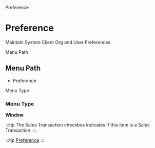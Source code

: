 
Preference
# Preference


Maintain System Client Org and User Preferences

Menu Path
## Menu Path



- Preference

Menu Type
### Menu Type

**Window**

:::tip
The Sales Transaction checkbox indicates if this item is a Sales Transaction.
:::

:::tip
[Preference](functional-guide/window/window-preference.md)
:::